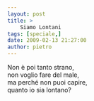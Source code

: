 ```yaml
---
layout: post
title: >
    Siamo Lontani
tags: [speciale,]
date: 2009-02-13 21:27:00
author: pietro
---
```

Non è poi tanto strano,<br/>non voglio fare del male,<br/>ma perché non puoi capire,<br/>quanto io sia lontano?

